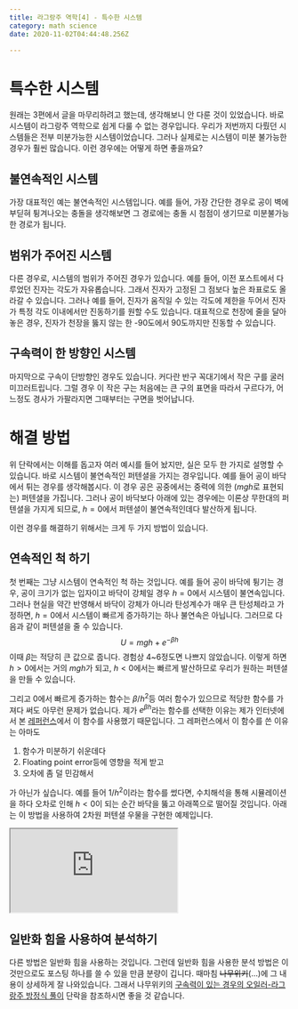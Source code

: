 ```yaml
---
title: 라그랑주 역학[4] - 특수한 시스템
category: math science
date: 2020-11-02T04:44:48.256Z

---
```


# 특수한 시스템

원래는 3편에서 글을 마무리하려고 했는데, 생각해보니 안 다룬 것이 있었습니다. 바로 시스템이 라그랑주 역학으로 쉽게 다룰 수 없는 경우입니다. 우리가 저번까지 다뤘던 시스템들은 전부 미분가능한 시스템이었습니다. 그러나 실제로는 시스템이 미분 불가능한 경우가 훨씬 많습니다. 이런 경우에는 어떻게 하면 좋을까요?

## 불연속적인 시스템

가장 대표적인 예는 불연속적인 시스템입니다. 예를 들어, 가장 간단한 경우로 공이 벽에 부딛혀 튕겨나오는 충돌을 생각해보면 그 경로에는 충돌 시 첨점이 생기므로 미분불가능한 경로가 됩니다.

## 범위가 주어진 시스템

다른 경우로, 시스템의 범위가 주어진 경우가 있습니다. 예를 들어, 이전 포스트에서 다루었던 진자는 각도가 자유롭습니다. 그래서 진자가 고정된 그 점보다 높은 좌표로도 올라갈 수 있습니다. 그러나 예를 들어, 진자가 움직일 수 있는 각도에 제한을 두어서 진자가 특정 각도 이내에서만 진동하기를 원할 수도 있습니다. 대표적으로 천장에 줄을 달아 놓은 경우, 진자가 천장을 뚫지 않는 한 -90도에서 90도까지만 진동할 수 있습니다.

## 구속력이 한 방향인 시스템

마지막으로 구속이 단방향인 경우도 있습니다. 커다란 반구 꼭대기에서 작은 구를 굴러 미끄러트립니다. 그럴 경우 이 작은 구는 처음에는 큰 구의 표면을 따라서 구르다가, 어느정도 경사가 가팔라지면 그때부터는 구면을 벗어납니다.

# 해결 방법

위 단락에서는 이해를 돕고자 여러 예시를 들어 놨지만, 실은 모두 한 가지로 설명할 수 있습니다. 바로 시스템이 불연속적인 퍼텐셜을 가지는 경우입니다. 예를 들어 공이 바닥에서 튀는 경우를 생각해봅시다. 이 경우 공은 공중에서는 중력에 의한 ($mgh$로 표현되는) 퍼텐셜을 가집니다. 그러나 공이 바닥보다 아래에 있는 경우에는 이론상 무한대의 퍼텐셜을 가지게 되므로, $h=0$에서 퍼텐셜이 불연속적인데다 발산하게 됩니다.

이런 경우를 해결하기 위해서는 크게 두 가지 방법이 있습니다.

## 연속적인 척 하기

첫 번째는 그냥 시스템이 연속적인 척 하는 것입니다. 예를 들어 공이 바닥에 튕기는 경우, 공이 크기가 없는 입자이고 바닥이 강체일 경우 $h=0$에서 시스템이 불연속입니다. 그러나 현실을 약간 반영해서 바닥이 강체가 아니라 탄성계수가 매우 큰 탄성체라고 가정하면, $h=0$에서 시스템이 빠르게 증가하기는 하나 불연속은 아닙니다. 그러므로 다음과 같이 퍼텐셜을 줄 수 있습니다.
$$
U=mgh+e^{-\beta h}
$$
이때 $\beta$는 적당히 큰 값으로 줍니다. 경험상 4~6정도면 나쁘지 않았습니다. 이렇게 하면 $h>0$에서는 거의 $mgh$가 되고, $h<0$에서는 빠르게 발산하므로 우리가 원하는 퍼텐셜을 만들 수 있습니다.

그리고 0에서 빠르게 증가하는 함수는 $\beta/h^2$등 여러 함수가 있으므로 적당한 함수를 가져다 써도 아무런 문제가 없습니다. 제가 $e^{\beta h}$라는 함수를 선택한 이유는 제가 인터넷에서 본 [레퍼런스](https://www.slideserve.com/donar/nano-mechanics-and-materials-theory-multiscale-methods-and-applications-powerpoint-ppt-presentation)에서 이 함수를 사용했기 때문입니다. 그 레퍼런스에서 이 함수를 쓴 이유는 아마도

1. 함수가 미분하기 쉬운데다
2. Floating point error등에 영향을 적게 받고
3. 오차에 좀 덜 민감해서

가 아닌가 싶습니다. 예를 들어 $1/h^2$이라는 함수를 썼다면, 수치해석을 통해 시뮬레이션을 하다 오차로 인해 $h<0$이 되는 순간 바닥을 뚫고 아래쪽으로 떨어질 것입니다. 아래는 이 방법을 사용하여 2차원 퍼텐셜 우물을 구현한 예제입니다.

<iframe src="https://unknownpgr.github.io/lagrangian-mechanics/sim-bounce.html"></iframe>

## 일반화 힘을 사용하여 분석하기

다른 방법은 일반화 힘을 사용하는 것입니다. 그런데 일반화 힘을 사용한 분석 방법은 이것만으로도 포스팅 하나를 쓸 수 있을 만큼 분량이 깁니다. 때마침 ~~나무위키~~(...)에 그 내용이 상세하게 잘 나와있습니다. 그래서 나무위키의 [구속력이 있는 경우의 오일러-라그랑주 방정식 풀이](https://namu.wiki/w/%EB%9D%BC%EA%B7%B8%EB%9E%91%EC%A3%BC%20%EC%97%AD%ED%95%99#s-5.2) 단락을 참조하시면 좋을 것 같습니다.